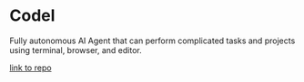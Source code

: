 # Codel

Fully autonomous AI Agent that can perform complicated tasks and projects
using terminal, browser, and editor. 

[link to repo](https://github.com/semanser/codel?tab=readme-ov-file)
